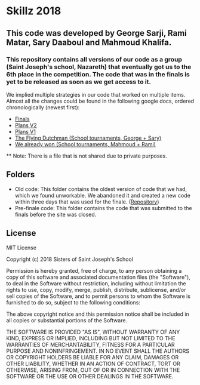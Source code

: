 # Skillz 2018

## This code was developed by George Sarji, Rami Matar, Sary Daaboul and Mahmoud Khalifa.

### This repository contains all versions of our code as a group (Saint Joseph's school, Nazareth) that eventually got us to the 6th place in the competition. The code that was in the finals is yet to be released as soon as we get access to it.

We implied multiple strategies in our code that worked on multiple items. Almost all the changes could be found in the following google docs, ordered chronologically (newest first):
- <a href="https://docs.google.com/document/d/1Q5NLpMSrnGE2AlC-IuSHcHNdcs5E4945035Y6N-7fnE/edit?usp=sharing">Finals</a>
- <a href="https://docs.google.com/document/d/1t_22-o3N350BLX3FT4bMCfoxoWIFk_KvGPH4WnM6S7I/edit?usp=sharing">Plans V2</a>
- <a href="https://docs.google.com/document/d/1M2jUUpYICIka0MFsRoek26Ew3mxk0mpJNGzpkSs5K6A/edit?usp=sharing">Plans V1</a>
- <a href="https://docs.google.com/document/d/1O85CJa_cKZgjpaBhxIYU9997ILV4BIEz5wB-7re2Eo8/edit?usp=sharing">The Flying Dutchman (School tournaments, George + Sary)
- <a href="">We already won (School tournaments, Mahmoud + Rami)</a>

** Note: There is a file that is not shared due to private purposes.

## Folders
- Old code: This folder contains the oldest version of code that we had, which we found unworkable. We abandoned it and created a new code within three days that was used for the finale. (<a href="https://github.com/george17-meet/Skillz-2018-Old">Repository</a>)
- Pre-finale code: This folder contains the code that was submitted to the finals before the site was closed.




## License
MIT License

Copyright (c) 2018 Sisters of Saint Joseph's School

Permission is hereby granted, free of charge, to any person obtaining a copy
of this software and associated documentation files (the "Software"), to deal
in the Software without restriction, including without limitation the rights
to use, copy, modify, merge, publish, distribute, sublicense, and/or sell
copies of the Software, and to permit persons to whom the Software is
furnished to do so, subject to the following conditions:

The above copyright notice and this permission notice shall be included in all
copies or substantial portions of the Software.

THE SOFTWARE IS PROVIDED "AS IS", WITHOUT WARRANTY OF ANY KIND, EXPRESS OR
IMPLIED, INCLUDING BUT NOT LIMITED TO THE WARRANTIES OF MERCHANTABILITY,
FITNESS FOR A PARTICULAR PURPOSE AND NONINFRINGEMENT. IN NO EVENT SHALL THE
AUTHORS OR COPYRIGHT HOLDERS BE LIABLE FOR ANY CLAIM, DAMAGES OR OTHER
LIABILITY, WHETHER IN AN ACTION OF CONTRACT, TORT OR OTHERWISE, ARISING FROM,
OUT OF OR IN CONNECTION WITH THE SOFTWARE OR THE USE OR OTHER DEALINGS IN THE
SOFTWARE.